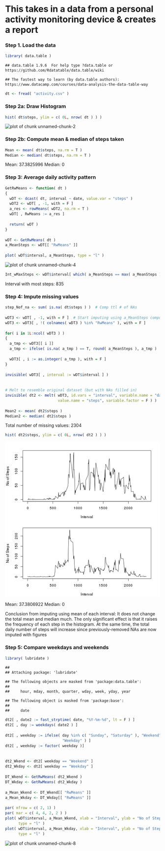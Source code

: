 # This takes in a data from a personal activity monitoring device & creates a report


### Step 1. Load the data


```r
library( data.table )
```

```
## data.table 1.9.6  For help type ?data.table or https://github.com/Rdatatable/data.table/wiki
```

```
## The fastest way to learn (by data.table authors): https://www.datacamp.com/courses/data-analysis-the-data-table-way
```

```r
dt <- fread( "activity.csv" )
```


### Step 2a: Draw Histogram


```r
hist( dt$steps, ylim = c( 0L, nrow( dt ) ) )
```

![plot of chunk unnamed-chunk-2](figure/unnamed-chunk-2-1.png)

### Step 2b: Compute mean & median of steps taken


```r
Mean <- mean( dt$steps, na.rm = T )
Median <- median( dt$steps, na.rm = T )
```

Mean: 37.3825996
Median: 0


### Step 3: Average daily activity pattern


```r
GetRwMeans <- function( dt )
{
  wDT <- dcast( dt, interval ~ date, value.var = "steps" )
  wDT2 <- wDT[ , -1, with = F ]
  a_res <- rowMeans( wDT2, na.rm = T )
  wDT[ , RwMeans := a_res ]
  
  return( wDT )
}

wDT <- GetRwMeans( dt )
a_MeanSteps <- wDT[[ "RwMeans" ]]

plot( wDT$interval, a_MeanSteps, type = "l" )
```

![plot of chunk unnamed-chunk-4](figure/unnamed-chunk-4-1.png)


```r
Int_wMaxSteps <- wDT$interval[ which( a_MeanSteps == max( a_MeanSteps ) ) ]
```

Interval with most steps: 835


### Step 4: Impute missing values

```r
step_Nof_na <- sum( is.na( dt$steps ) )  # Comp ttl # of NAs

wDT3 <- wDT[ , -1, with = F ]  # Start imputing using a_MeanSteps computed above
wDT3 <- wDT3[ , !( colnames( wDT3 ) %in% "RwMeans" ), with = F ]

for( i in 1L:ncol( wDT3 ) )
{
  a_tmp <- wDT3[[ i ]]
  a_tmp <- ifelse( is.na( a_tmp ) == T, round( a_MeanSteps ), a_tmp )
  
  wDT3[ , i := as.integer( a_tmp ), with = F ]
}

invisible( wDT3[ , interval := wDT$interval ] )


# Melt to resemble original dataset (but with NAs filled in)
invisible( dt2 <- melt( wDT3, id.vars = "interval", variable.name = "date", 
                        value.name = "steps", variable.factor = F ) )

Mean2 <- mean( dt2$steps )
Median2 <- median( dt2$steps )
```

Total number of missing values: 2304


```r
hist( dt2$steps, ylim = c( 0L, nrow( dt2 ) ) )
```

![plot of chunk unnamed-chunk-7](figure/unnamed-chunk-7-1.png)

Mean: 37.3806922
Median: 0

Conclusion from imputing using mean of each interval:
It does not change the total mean and median much. The only significant effect
is that it raises the frequency of each step in the histogram. At the same time, the total daily number of steps will increase since previously-removed NAs are now imputed with figures


### Step 5: Compare weekdays and weekends


```r
library( lubridate )
```

```
## 
## Attaching package: 'lubridate'
```

```
## The following objects are masked from 'package:data.table':
## 
##     hour, mday, month, quarter, wday, week, yday, year
```

```
## The following object is masked from 'package:base':
## 
##     date
```

```r
dt2[ , date2 := fast_strptime( date, "%Y-%m-%d", lt = F ) ]
dt2[ , day := weekdays( date2 ) ]

dt2[ , weekday := ifelse( day %in% c( "Sunday", "Saturday" ), "Weekend", 
                          "Weekday" ) ]
dt2[ , weekday := factor( weekday )]


dt2_Wkend <- dt2[ weekday == "Weekend" ]
dt2_Wkday <- dt2[ weekday == "Weekday" ]

DT_Wkend <- GetRwMeans( dt2_Wkend )
DT_Wkday <- GetRwMeans( dt2_Wkday )

a_Mean_Wkend <- DT_Wkend[[ "RwMeans" ]]
a_Mean_Wkday <- DT_Wkday[[ "RwMeans" ]]

par( mfrow = c( 2, 1) )
par( mar = c( 4, 4, 2, 2 ) )
plot( wDT$interval, a_Mean_Wkend, xlab = "Interval", ylab = "No of Steps", 
      type = "l" )
plot( wDT$interval, a_Mean_Wkday, xlab = "Interval", ylab = "No of Steps",
      type = "l" )
```

![plot of chunk unnamed-chunk-8](figure/unnamed-chunk-8-1.png)










